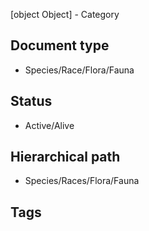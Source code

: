 [object Object] - Category
## Document type

 - Species/Race/Flora/Fauna

## Status

 - Active/Alive

## Hierarchical path

 - Species/Races/Flora/Fauna

## Tags

